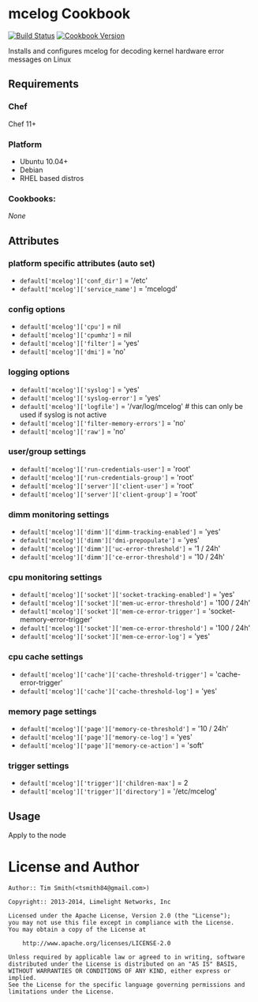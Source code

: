 mcelog Cookbook
===============
[![Build Status](https://travis-ci.org/tas50/chef-mcelog.svg?branch=master)](https://travis-ci.org/tas50/chef-mcelog)
[![Cookbook Version](https://img.shields.io/cookbook/v/mcelog.svg)](https://supermarket.chef.io/cookbooks/mcelog)

Installs and configures mcelog for decoding kernel hardware error messages on Linux

Requirements
------------
### Chef
Chef 11+

### Platform
* Ubuntu 10.04+
* Debian
* RHEL based distros

### Cookbooks:

*None*

Attributes
----------

### platform specific attributes (auto set)
* `default['mcelog']['conf_dir']` = '/etc'
* `default['mcelog']['service_name']` = 'mcelogd'

### config options
* `default['mcelog']['cpu']` = nil
* `default['mcelog']['cpumhz']` = nil
* `default['mcelog']['filter']` = 'yes'
* `default['mcelog']['dmi']` = 'no'

### logging options
* `default['mcelog']['syslog']` = 'yes'
* `default['mcelog']['syslog-error']` = 'yes'
* `default['mcelog']['logfile']` = '/var/log/mcelog' # this can only be used if syslog is not active
* `default['mcelog']['filter-memory-errors']` = 'no'
* `default['mcelog']['raw']` = 'no'

### user/group settings
* `default['mcelog']['run-credentials-user']` = 'root'
* `default['mcelog']['run-credentials-group']` = 'root'
* `default['mcelog']['server']['client-user']` = 'root'
* `default['mcelog']['server']['client-group']` = 'root'

### dimm monitoring settings
* `default['mcelog']['dimm']['dimm-tracking-enabled']` = 'yes'
* `default['mcelog']['dimm']['dmi-prepopulate']` = 'yes'
* `default['mcelog']['dimm']['uc-error-threshold']` = '1 / 24h'
* `default['mcelog']['dimm']['ce-error-threshold']` = '10 / 24h'

### cpu monitoring settings
* `default['mcelog']['socket']['socket-tracking-enabled']` = 'yes'
* `default['mcelog']['socket']['mem-uc-error-threshold']` = '100 / 24h'
* `default['mcelog']['socket']['mem-ce-error-trigger']` = 'socket-memory-error-trigger'
* `default['mcelog']['socket']['mem-ce-error-threshold']` = '100 / 24h'
* `default['mcelog']['socket']['mem-ce-error-log']` = 'yes'

### cpu cache settings
* `default['mcelog']['cache']['cache-threshold-trigger']` = 'cache-error-trigger'
* `default['mcelog']['cache']['cache-threshold-log']` = 'yes'

### memory page settings
* `default['mcelog']['page']['memory-ce-threshold']` = '10 / 24h'
* `default['mcelog']['page']['memory-ce-log']` = 'yes'
* `default['mcelog']['page']['memory-ce-action']` = 'soft'

### trigger settings
* `default['mcelog']['trigger']['children-max']` = 2
* `default['mcelog']['trigger']['directory']` = '/etc/mcelog'



Usage
-----
Apply to the node


License and Author
==================
```
Author:: Tim Smith(<tsmith84@gmail.com>)

Copyright:: 2013-2014, Limelight Networks, Inc

Licensed under the Apache License, Version 2.0 (the "License");
you may not use this file except in compliance with the License.
You may obtain a copy of the License at

    http://www.apache.org/licenses/LICENSE-2.0

Unless required by applicable law or agreed to in writing, software
distributed under the License is distributed on an "AS IS" BASIS,
WITHOUT WARRANTIES OR CONDITIONS OF ANY KIND, either express or implied.
See the License for the specific language governing permissions and
limitations under the License.
```
